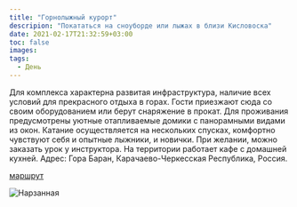 ```yaml
---
title: "Горнолыжный курорт"
descripion: "Покататься на сноуборде или лыжах в близи Кисловоска"
date: 2021-02-17T21:32:59+03:00
toc: false
images:
tags:
  - День
---
```


Для комплекса характерна развитая инфраструктура, наличие всех условий для прекрасного отдыха в горах. Гости приезжают сюда со своим оборудованием или берут снаряжение в прокат. Для проживания предусмотрены уютные отапливаемые домики с панорамными видами из окон. Катание осуществляется на нескольких спусках, комфортно чувствуют себя и опытные лыжники, и новички. При желании, можно заказать урок у инструктора. На территории работает кафе с домашней кухней. 
Адрес: Гора Баран, Карачаево-Черкесская Республика, Россия.


[маршрут](https://goo.gl/maps/M7Jqi56gKmWSSLxc6)

![Нарзанная](/img/gornolyzhnyy-kurort-sosnovyy-ray-na-gore-baran-700x467.jpg)
